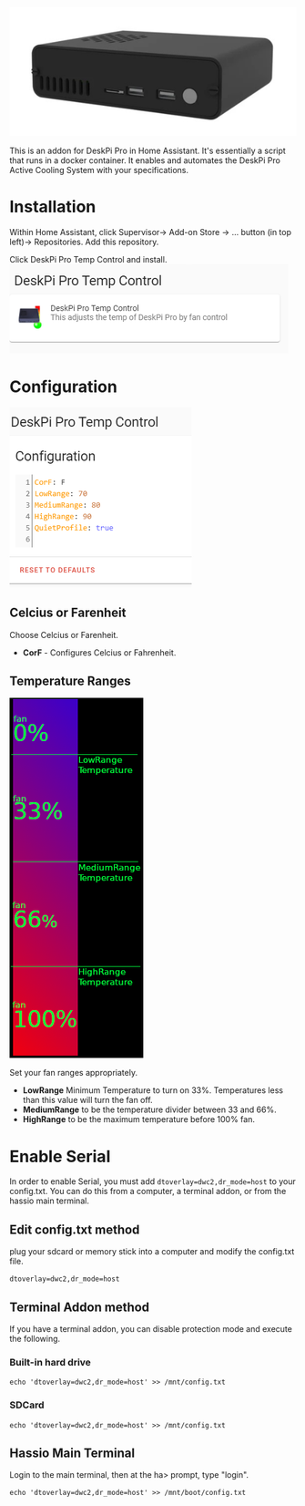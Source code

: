 ![image](gitResources/activecooling.jpg)

This is an addon for DeskPi Pro in Home Assistant.  It's essentially a script that runs in a docker container.  It enables and automates the DeskPi Pro Active Cooling System with your specifications.<br>

# Installation
Within Home Assistant, click Supervisor-> Add-on Store -> … button (in top left)-> Repositories. Add this repository. 

Click DeskPi Pro Temp Control and install.<br>
![image](gitResources/addonSelect.png)

# Configuration
![image](gitResources/Configuration.png)
## Celcius or Farenheit
Choose Celcius or Farenheit.
* **CorF** - Configures Celcius or Fahrenheit.

## Temperature Ranges
![image](gitResources/FanRangeExplaination.png)

Set your fan ranges appropriately. 
* **LowRange** Minimum Temperature to turn on 33%. Temperatures less than this value will turn the fan off.
* **MediumRange** to be the temperature divider between 33 and 66%.
* **HighRange** to be the maximum temperature before 100% fan.


# Enable Serial
In order to enable Serial, you must add ```dtoverlay=dwc2,dr_mode=host``` to your config.txt.  You can do this from a computer, a terminal addon, or from the hassio main terminal.

## Edit config.txt method 
plug your sdcard or memory stick into a computer and modify the config.txt file.
```
dtoverlay=dwc2,dr_mode=host
```

## Terminal Addon method
If you have a terminal addon, you can disable protection mode and execute the following. 

### Built-in hard drive
```mount /dev/sda1 /mnt
echo 'dtoverlay=dwc2,dr_mode=host' >> /mnt/config.txt
```
### SDCard
```mount /dev/mmcblk0p1 /mnt
echo 'dtoverlay=dwc2,dr_mode=host' >> /mnt/config.txt
```

## Hassio Main Terminal
Login to the main terminal, then at the ha> prompt, type "login". 
```
echo 'dtoverlay=dwc2,dr_mode=host' >> /mnt/boot/config.txt
```
